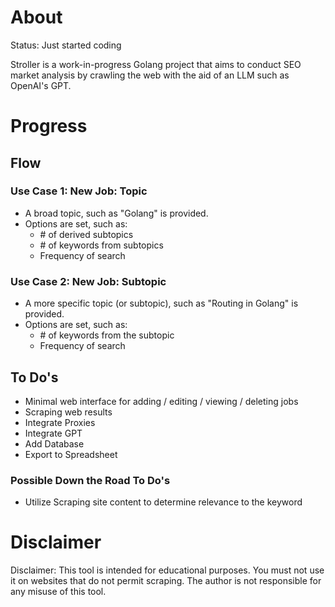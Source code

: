 # About

Status: Just started coding

Stroller is a work-in-progress Golang project that aims to conduct SEO market analysis by crawling the web with the aid of an LLM such as OpenAI's GPT.

# Progress 

## Flow
### Use Case 1: New Job: Topic
- A broad topic, such as "Golang" is provided.
- Options are set, such as:
  - \# of derived subtopics
  - \# of keywords from subtopics
  - Frequency of search

### Use Case 2: New Job: Subtopic
- A more specific topic (or subtopic), such as "Routing in Golang" is provided.
- Options are set, such as:
  - \# of keywords from the subtopic
  - Frequency of search

## To Do's
- Minimal web interface for adding / editing / viewing / deleting jobs
- Scraping web results
- Integrate Proxies
- Integrate GPT
- Add Database
- Export to Spreadsheet 

### Possible Down the Road To Do's
- Utilize Scraping site content to determine relevance to the keyword

# Disclaimer
Disclaimer: This tool is intended for educational purposes. You must not use it on websites that do not permit scraping. The author is not responsible for any misuse of this tool.
